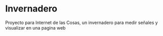 # Invernadero
Proyecto para Internet de las Cosas, un invernadero para medir señales y visualizar en una pagina web
